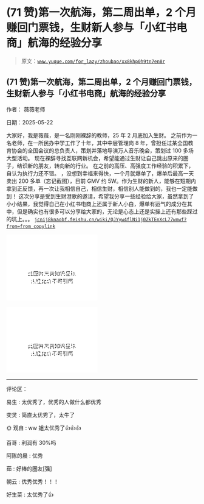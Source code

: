 # (71 赞)第一次航海，第二周出单，2 个月赚回门票钱，生财新人参与「小红书电商」航海的经验分享

> 原文：[`www.yuque.com/for_lazy/zhoubao/xx8khp0h9tn7en8r`](https://www.yuque.com/for_lazy/zhoubao/xx8khp0h9tn7en8r)

## (71 赞)第一次航海，第二周出单，2 个月赚回门票钱，生财新人参与「小红书电商」航海的经验分享

作者： 薇薇老师

日期：2025-05-22

大家好，我是薇薇，是一名刚刚裸辞的教师，25 年 2 月底加入生财。
之前作为一名老师，在一所民办中学工作了十年，其中中层管理岗 8 年，曾担任过某全国教育协会的全国会议的总负责人，策划并落地导演万人音乐晚会，策划过 100 多场大型活动。
现在裸辞寻找互联网新机会，希望能通过生财让自己跳出原来的圈子，结识新的朋友，转向新的行业。 在之前的高压、高强度工作经验的积累下，自认为执行力还不错。
，没想到幸福来得快，一个月就爆单了，爆单后最高一天卖出 200 多单（忘记截图），目前 GMV 约 5W。作为生财的新人，能够在短期内拿到正反馈，再一次让我相信自己，相信生财，相信别人能做到的，我也一定能做到！
这次分享是受到生财澄歌的邀请，希望我分享一些经验给大家，虽然拿到了小小结果，我觉得自己在小红书电商上还属于新人小白，爆单有运气的成分在其中，但是确实也有很多可以分享给大家的，无论是心态上还是实操上还有那些踩过的坑上。。。 [`jcnij8knaobf.feishu.cn/wiki/QJYyw4flNi1j0ZkTEnXcL77wnwf?from=from_copylink`](https://jcnij8knaobf.feishu.cn/wiki/QJYyw4flNi1j0ZkTEnXcL77wnwf?from=from_copylink)

![](img/6c5c9bc3132e54b240f1eb7cce72b2c7.png "None")

![](img/913bca4f31239407d72eb9fe5c9da54e.png "None")

* * *

评论区：

易生 : 太优秀了，优秀的人做什么都优秀

奕灵 : 简直太优秀了，太牛了

🌞 观自 : ww 姐太优秀了👍👍👍

百哥 : 利润有 30%吗

阿陈的晨 : 优秀

茹 : 好棒的圈友[强]

朝云 : 优秀优秀！！！

好生菜 : 太优秀了👍